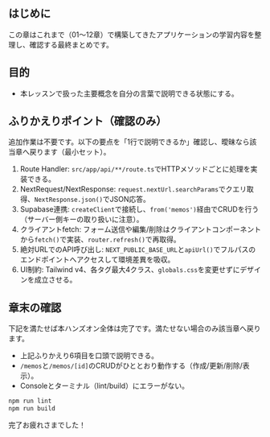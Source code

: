 ## はじめに

この章はこれまで（01〜12章）で構築してきたアプリケーションの学習内容を整理し、確認する最終まとめです。

## 目的

- 本レッスンで扱った主要概念を自分の言葉で説明できる状態にする。

## ふりかえりポイント（確認のみ）

追加作業は不要です。以下の要点を「1行で説明できるか」確認し、曖昧なら該当章へ戻ります（最小セット）。

1. Route Handler: `src/app/api/**/route.ts`でHTTPメソッドごとに処理を実装できる。
2. NextRequest/NextResponse: `request.nextUrl.searchParams`でクエリ取得、`NextResponse.json()`でJSON応答。
3. Supabase連携: `createClient`で接続し、`from('memos')`経由でCRUDを行う（サーバー側キーの取り扱いに注意）。
4. クライアントfetch: フォーム送信や編集/削除はクライアントコンポーネントから`fetch()`で実装、`router.refresh()`で再取得。
5. 絶対URLでのAPI呼び出し: `NEXT_PUBLIC_BASE_URL`と`apiUrl()`でフルパスのエンドポイントへアクセスして環境差異を吸収。
6. UI制約: Tailwind v4、各タグ最大4クラス、`globals.css`を変更せずにデザインを成立させる。

## 章末の確認

下記を満たせば本ハンズオン全体は完了です。満たせない場合のみ該当章へ戻ります。

- 上記ふりかえり6項目を口頭で説明できる。
- `/memos`と`/memos/[id]`のCRUDがひととおり動作する（作成/更新/削除/表示）。
- Consoleとターミナル（lint/build）にエラーがない。

```bash
npm run lint
npm run build
```

完了お疲れさまでした！
